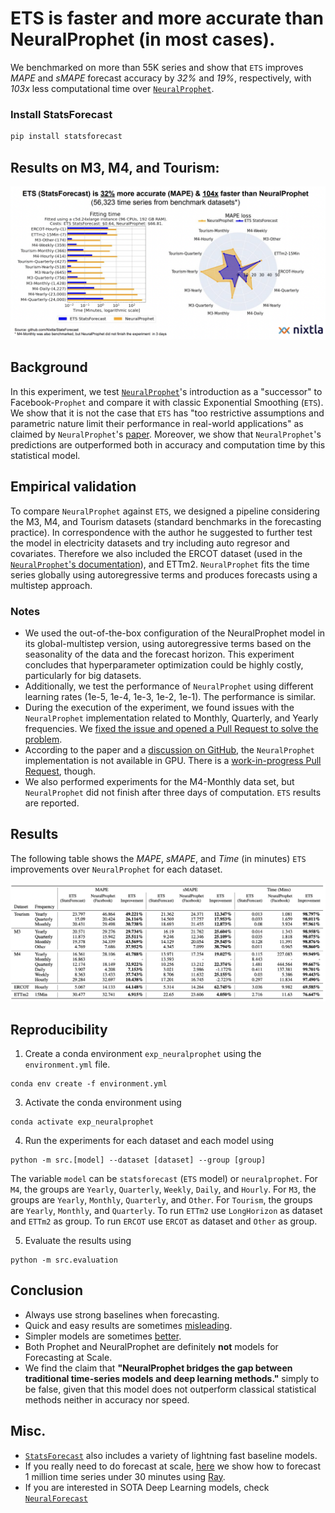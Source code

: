 # ETS is faster and more accurate than NeuralProphet (in most cases). 

We benchmarked on more than 55K series and show that `ETS` improves _MAPE_ and _sMAPE_ forecast accuracy by _32%_ and _19%_, respectively, with _103x_ less computational time over [`NeuralProphet`](https://neuralprophet.com/html/index.html).

### Install StatsForecast
```bash
pip install statsforecast
```

## Results on M3, M4, and Tourism: 

![comparison](./comparison.png)

## Background

In this experiment, we test [`NeuralProphet`](https://neuralprophet.com/html/index.html)'s introduction as a "successor" to Facebook-`Prophet` and compare it with classic Exponential Smoothing (`ETS`). We show that it is not the case that `ETS` has "too restrictive assumptions and parametric nature limit their performance in real-world applications" as claimed by `NeuralProphet`'s [paper](https://arxiv.org/pdf/2111.15397.pdf). Moreover, we show that `NeuralProphet`'s predictions are outperformed both in accuracy and computation time by this statistical model.

## Empirical validation

To compare `NeuralProphet` against `ETS`, we designed a pipeline considering the M3, M4, and Tourism datasets (standard benchmarks in the forecasting practice). In correspondence with the author he suggested to further test the model in electricity datasets and try including auto regresor and covariates. Therefore we also included the ERCOT dataset (used in the [`NeuralProphet`'s documentation](https://neuralprophet.com/html/lagged_covariates_energy_ercot.html#24-steps-ahead-Neural-Model-with-Long-AR-and-Lagged-Regressors)), and ETTm2. `NeuralProphet` fits the time series globally using autoregressive terms and produces forecasts using a multistep approach. 

### Notes

- We used the out-of-the-box configuration of the NeuralProphet model in its global-multistep version, using autoregressive terms based on the seasonality of the data and the forecast horizon. This experiment concludes that hyperparameter optimization could be highly costly, particularly for big datasets.
- Additionally, we test the performance of `NeuralProphet` using different learning rates (1e-5, 1e-4, 1e-3, 1e-2, 1e-1). The performance is similar.
- During the execution of the experiment, we found issues with the `NeuralProphet` implementation related to Monthly, Quarterly, and Yearly frequencies. We [fixed the issue and opened a Pull Request to solve the problem](https://github.com/ourownstory/neural_prophet/pull/705).
- According to the paper and a [discussion on GitHub](https://github.com/ourownstory/neural_prophet/discussions/408), the `NeuralProphet` implementation is not available in GPU. There is a [work-in-progress Pull Request](https://github.com/ourownstory/neural_prophet/pull/420), though. 
- We also performed experiments for the M4-Monthly data set, but `NeuralProphet` did not finish after three days of computation. `ETS` results are reported.

## Results 

The following table shows the _MAPE_, _sMAPE_, and _Time_ (in minutes) `ETS` improvements over `NeuralProphet` for each dataset.

![table](./results-table.png)


## Reproducibility


1. Create a conda environment `exp_neuralprophet` using the `environment.yml` file.
  ```shell
  conda env create -f environment.yml
  ```

3. Activate the conda environment using 
  ```shell
  conda activate exp_neuralprophet
  ```

4. Run the experiments for each dataset and each model using 
  ```shell
  python -m src.[model] --dataset [dataset] --group [group]
  ```

The variable `model` can be `statsforecast` (`ETS` model) or `neuralprophet`. For `M4`, the groups are `Yearly`, `Quarterly`, `Weekly`, `Daily`, and `Hourly`. For `M3`, the groups are `Yearly`, `Monthly`, `Quarterly`, and `Other`. For `Tourism`, the groups are `Yearly`, `Monthly`, and `Quarterly`. To run `ETTm2` use `LongHorizon` as dataset and `ETTm2` as group. To run `ERCOT` use `ERCOT` as dataset and `Other` as group. 

5. Evaluate the results using

  ```shell
  python -m src.evaluation
  ```

## Conclusion

* Always use strong baselines when forecasting.
* Quick and easy results are sometimes [misleading](https://en.wikipedia.org/wiki/Streetlight_effect).
* Simpler models are sometimes [better](https://en.wikipedia.org/wiki/Occam%27s_razor).
* Both Prophet and NeuralProphet are definitely **not** models for Forecasting at Scale. 
* We find the claim that __"NeuralProphet bridges the gap between traditional time-series models and deep learning methods."__ simply to be false, given that this model does not outperform classical statistical methods neither in accuracy nor speed.

## Misc.

* [`StatsForecast`](https://github.com/nixtla/statsforecast) also includes a variety of lightning fast baseline models.
* If you really need to do forecast at scale, [here](https://github.com/nixtla/statsforecast/tree/main/experiments/ray) we show how to forecast 1 million time series under 30 minutes using [Ray](https://github.com/ray-project/ray).
* If you are interested in SOTA Deep Learning models, check [`NeuralForecast`](https://github.com/nixtla/neuralforecast)


